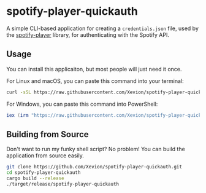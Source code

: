 # spotify-player-quickauth

A simple CLI-based application for creating a `credentials.json` file, used by the [spotify-player][spotify-player] library, for authenticating with the Spotify API.

## Usage

You can install this applicaiton, but most people will just need it once.

For Linux and macOS, you can paste this command into your terminal:

```bash
curl -sSL https://raw.githubusercontent.com/Xevion/spotify-player-quickauth/refs/heads/master/run.sh | sh
```

For Windows, you can paste this command into PowerShell:

```powershell
iex (irm "https://raw.githubusercontent.com/Xevion/spotify-player-quickauth/refs/heads/master/run.ps1")
```

## Building from Source

Don't want to run my funky shell script? No problem! You can build the application from source easily.

```bash
git clone https://github.com/Xevion/spotify-player-quickauth.git
cd spotify-player-quickauth
cargo build --release
./target/release/spotify-player-quickauth
```

[spotify-player]: https://github.com/aome510/spotify-player